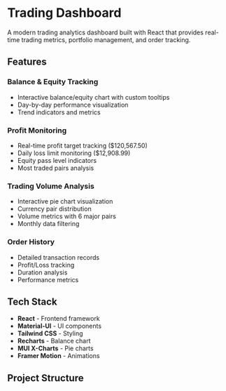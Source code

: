 # Trading Dashboard

A modern trading analytics dashboard built with React that provides real-time trading metrics, portfolio management, and order tracking.

## Features

### Balance & Equity Tracking

- Interactive balance/equity chart with custom tooltips
- Day-by-day performance visualization
- Trend indicators and metrics

### Profit Monitoring

- Real-time profit target tracking ($120,567.50)
- Daily loss limit monitoring ($12,908.99)
- Equity pass level indicators
- Most traded pairs analysis

### Trading Volume Analysis

- Interactive pie chart visualization
- Currency pair distribution
- Volume metrics with 6 major pairs
- Monthly data filtering

### Order History

- Detailed transaction records
- Profit/Loss tracking
- Duration analysis
- Performance metrics

## Tech Stack

- **React** - Frontend framework
- **Material-UI** - UI components
- **Tailwind CSS** - Styling
- **Recharts** - Balance chart
- **MUI X-Charts** - Pie charts
- **Framer Motion** - Animations

## Project Structure
